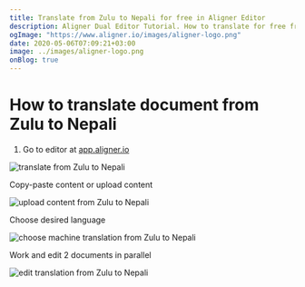 ```yaml
---
title: Translate from Zulu to Nepali for free in Aligner Editor
description: Aligner Dual Editor Tutorial. How to translate for free from Zulu to Nepali. Aligner is multilingual document management platform. 
ogImage: "https://www.aligner.io/images/aligner-logo.png"
date: 2020-05-06T07:09:21+03:00
image: ../images/aligner-logo.png
onBlog: true
---
```


# How to translate document from Zulu to Nepali

1. Go to editor at [app.aligner.io](https://app.aligner.io "Aligner App web page")

![translate from Zulu to Nepali](../aligner-blank-editor.png "translate from Zulu to Nepali")

Copy-paste content or upload content

![upload content from Zulu to Nepali](../aligner-uploaded-document.png "upload content from Zulu to Nepali")

Choose desired language

![choose machine translation from Zulu to Nepali](../aligner-language-dropdown.png "choose machine translation from Zulu to Nepali")

Work and edit 2 documents in parallel

![edit translation from Zulu to Nepali](../aligner-double-sitded-editor.png "edit translation from Zulu to Nepali")

